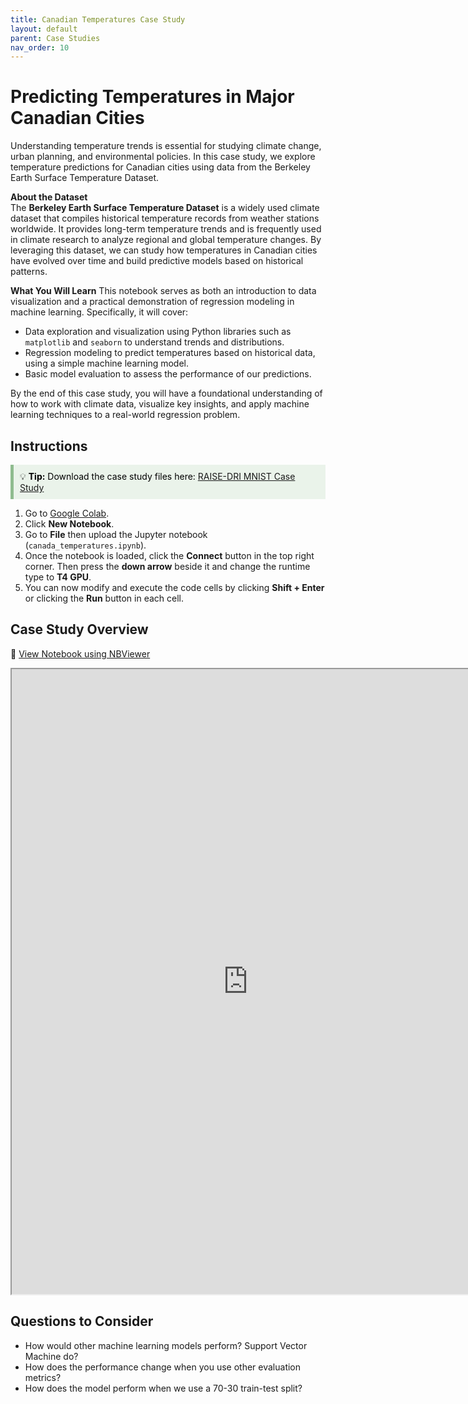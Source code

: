 ```yaml
---
title: Canadian Temperatures Case Study   
layout: default 
parent: Case Studies
nav_order: 10
---
```


# Predicting Temperatures in Major Canadian Cities 

Understanding temperature trends is essential for studying climate change, urban planning, and environmental policies. In this case study, we explore temperature predictions for Canadian cities using data from the Berkeley Earth Surface Temperature Dataset.

**About the Dataset**  
The **Berkeley Earth Surface Temperature Dataset** is a widely used climate dataset that compiles historical temperature records from weather stations worldwide. It provides long-term temperature trends and is frequently used in climate research to analyze regional and global temperature changes. By leveraging this dataset, we can study how temperatures in Canadian cities have evolved over time and build predictive models based on historical patterns.

**What You Will Learn**
This notebook serves as both an introduction to data visualization and a practical demonstration of regression modeling in machine learning. Specifically, it will cover:
* Data exploration and visualization using Python libraries such as `matplotlib` and `seaborn` to understand trends and distributions.
* Regression modeling to predict temperatures based on historical data, using a simple machine learning model.
* Basic model evaluation to assess the performance of our predictions.

By the end of this case study, you will have a foundational understanding of how to work with climate data, visualize key insights, and apply machine learning techniques to a real-world regression problem.

## Instructions 

<div style="background-color: #eaf3ea; border-left: 5px solid #8FBC8F; padding: 10px; color: black;">
  💡 <strong>Tip:</strong> Download the case study files here:  
  <a href="https://github.com/kwade4/RAISE-DRI/blob/main/workshop_examples/canada-temperatures/canada_temperatures.ipynb" target="_blank">
    RAISE-DRI MNIST Case Study 
  </a>
</div>

1. Go to [Google Colab](https://colab.research.google.com/). 
2. Click **New Notebook**.
3. Go to **File** then upload the Jupyter notebook (`canada_temperatures.ipynb`). 
4. Once the notebook is loaded, click the **Connect** button in the top right corner. Then press the **down arrow** beside it and change the runtime type to **T4 GPU**. 
5. You can now modify and execute the code cells by clicking **Shift + Enter** or clicking the **Run** button in each cell. 

## Case Study Overview

🔗 [View Notebook using NBViewer](https://nbviewer.org/github/kwade4/RAISE-DRI/blob/main/workshop_examples/canada-temperatures/canada_temperatures.ipynb)

<iframe src="https://nbviewer.org/github/kwade4/RAISE-DRI/blob/main/workshop_examples/canada-temperatures/canada_temperatures.ipynb" width="150%" height="1000px"></iframe>

## Questions to Consider
* How would other machine learning models perform? Support Vector Machine do?
* How does the performance change when you use other evaluation metrics?
* How does the model perform when we use a 70-30 train-test split? 
